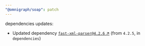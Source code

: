 ```yaml
---
"@omnigraph/soap": patch
---
```

dependencies updates:
  - Updated dependency [`fast-xml-parser@4.2.6` ↗︎](https://www.npmjs.com/package/fast-xml-parser/v/4.2.6) (from `4.2.5`, in `dependencies`)
